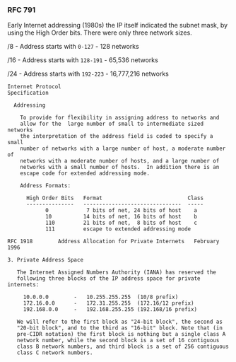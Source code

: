 ### RFC 791

Early Internet addressing (1980s) the IP itself indicated the subnet mask, by using the High Order bits. There were only three network sizes.

/8 - Address starts with `0-127` - 128 networks

/16 - Address starts with `128-191` - 65,536 networks

/24 - Address starts with `192-223` - 16,777,216 networks

```
Internet Protocol
Specification

  Addressing

    To provide for flexibility in assigning address to networks and
    allow for the  large number of small to intermediate sized networks
    the interpretation of the address field is coded to specify a small
    number of networks with a large number of host, a moderate number of
    networks with a moderate number of hosts, and a large number of
    networks with a small number of hosts.  In addition there is an
    escape code for extended addressing mode.

    Address Formats:

      High Order Bits   Format                           Class
      ---------------   -------------------------------  -----
            0            7 bits of net, 24 bits of host    a
            10          14 bits of net, 16 bits of host    b
            110         21 bits of net,  8 bits of host    c
            111         escape to extended addressing mode
```



```
RFC 1918        Address Allocation for Private Internets   February 1996

3. Private Address Space

   The Internet Assigned Numbers Authority (IANA) has reserved the
   following three blocks of the IP address space for private internets:

     10.0.0.0        -   10.255.255.255  (10/8 prefix)
     172.16.0.0      -   172.31.255.255  (172.16/12 prefix)
     192.168.0.0     -   192.168.255.255 (192.168/16 prefix)

   We will refer to the first block as "24-bit block", the second as
   "20-bit block", and to the third as "16-bit" block. Note that (in
   pre-CIDR notation) the first block is nothing but a single class A
   network number, while the second block is a set of 16 contiguous
   class B network numbers, and third block is a set of 256 contiguous
   class C network numbers.
```
